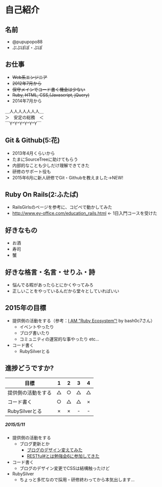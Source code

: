# 自己紹介

## 名前
* @pupupopo88
* ぷぷぽぽ・ぷぽ

## お仕事
* ~~Web系エンジニア~~
* ~~2012年7月から~~
* ~~保守メインでコード書く機会は少ない~~
* ~~Ruby, HTML, CSS,(Javascript, jQuery)~~
* 2014年7月から

＿人人人人人人人＿  
＞　安定の総務　＜  
￣Y^Y^Y^Y^Y^Y￣  

## Git & Github(5:花)
* 2013年4月くらいから
* たまにSourceTreeに助けてもらう
* 内部的なことも少しだけ理解できてきた
* 研修のサポート役も
* 2015年6月に新人研修でGit・Githubを教えました→NEW!

## Ruby On Rails(2:ふたば)
* RailsGirlsのページを参考に、コピペで動かしてみた
* http://www.ey-office.com/education_rails.html ← 1日入門コースを受けた

## 好きなもの
* お酒
* 寿司
* 蟹

## 好きな格言・名言・せりふ・詩
* 悩んでる暇があったらとにかくやってみろ
* 正しいことをやっているんだから堂々としていればいい

## 2015年の目標
* 提供側の活動をする（参考：[I AM "Ruby Ecosystem"!](https://speakerdeck.com/bash0c7/i-am-ruby-ecosystem) by bash0c7さん）
  * イベントやったり
  * ブログ書いたり
  * コミュニティの運営的な事やったり etc...
* コード書く
  * RubySilverとる

## 進捗どうですか?

|          目標          | 1 | 2 | 3 | 4 |
| --------------------- |:---:|:---:|:---:|:---:|
| 提供側の活動をする | △ | ○ | △ | △ |
| コード書く | ○ | △ | △ | × |
| RubySilverとる | × | × | - | - |

##### 2015/5/11
* 提供側の活動をする
  * ブログ更新とか
      * [ブログのデザイン変えてみた](http://pupupopo88.hatenablog.com/entry/2015/04/20/020310)
      * [RESTful#とは勉強会6に参加してきた](http://pupupopo88.hatenablog.com/entry/2015/04/30/002011)
* コード書く
  * ブログのデザイン変更でCSSは結構触ったけど
* RubySilver
  * ちょっと多忙なので採用・研修終わってから本気出します...
